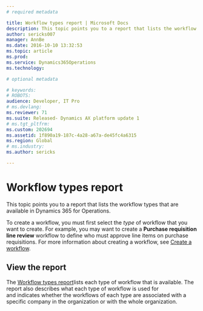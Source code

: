 ```yaml
---
# required metadata

title: Workflow types report | Microsoft Docs
description: This topic points you to a report that lists the workflow types that are available in Dynamics 365 for Operations.
author: sericks007
manager: AnnBe
ms.date: 2016-10-10 13:32:53
ms.topic: article
ms.prod: 
ms.service: Dynamics365Operations
ms.technology: 

# optional metadata

# keywords: 
# ROBOTS: 
audience: Developer, IT Pro
# ms.devlang: 
ms.reviewer: 71
ms.suite: Released- Dynamics AX platform update 1
# ms.tgt_pltfrm: 
ms.custom: 202694
ms.assetid: 1f890a19-187c-4a28-a67a-de45fc4a6315
ms.region: Global
# ms.industry: 
ms.author: sericks

---
```


# Workflow types report

This topic points you to a report that lists the workflow types that are available in Dynamics 365 for Operations.

To create a workflow, you must first select the *type* of workflow that you want to create. For example, you may want to create a **Purchase requisition line review** workflow to define who must approve line items on purchase requisitions. For more information about creating a workflow, see [Create a workflow](https://docs.microsoft.com/en-us/dynamics365/operations/core/organization-administration/create-a-workflow).

## View the report
The [Workflow types report](https://mbs.microsoft.com/customersource/northamerica/AX/downloads/reports/axtechrefrep)lists each type of workflow that is available. The report also describes what each type of workflow is used for and indicates whether the workflows of each type are associated with a specific company in the organization or with the whole organization.

